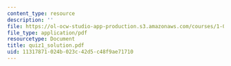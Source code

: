 ```yaml
---
content_type: resource
description: ''
file: https://ol-ocw-studio-app-production.s3.amazonaws.com/courses/1-033-mechanics-of-material-systems-an-energy-approach-fall-2003/11317871024b023c42d5c48f9ae71710_quiz1_solution.pdf
file_type: application/pdf
resourcetype: Document
title: quiz1_solution.pdf
uid: 11317871-024b-023c-42d5-c48f9ae71710
---
```


